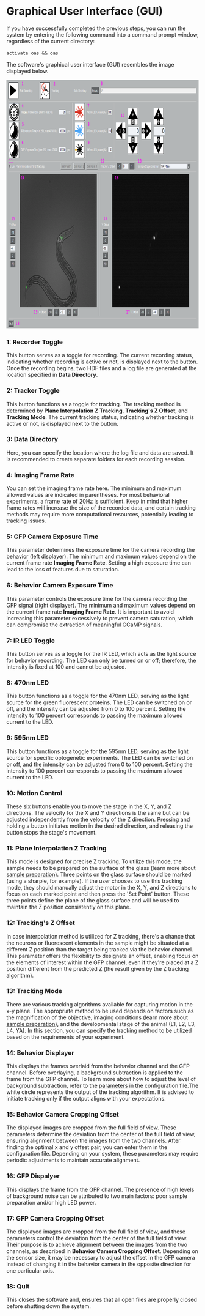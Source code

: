 # Graphical User Interface (GUI)

If you have successfully completed the previous steps, you can run the system by entering the following command into a command prompt window, regardless of the current directory:
```
activate oas && oas
```
The software's graphical user interface (GUI) resembles the image displayed below.
  
<p align="center">
  <img src="../images/images/gui.PNG" alt="Image" width="900" height="650">
</p>

### 1: Recorder Toggle
This button serves as a toggle for recording. The current recording status, indicating whether recording is active or not, is displayed next to the button.
Once the recording begins, two HDF files and a log file are generated at the location specified in __Data Directory__.

### 2: Tracker Toggle
This button functions as a toggle for tracking. The tracking method is determined by __Plane Interpolation Z Tracking__,
__Tracking's Z Offset__, and __Tracking Mode__.
The current tracking status, indicating whether tracking is active or not, is displayed next to the button.
### 3: Data Directory
Here, you can specify the location where the log file and data are saved. It is recommended to create separate folders for each recording session.
### 4: Imaging Frame Rate
You can set the imaging frame rate here. The minimum and maximum allowed values are indicated in parentheses. For most behavioral experiments, a frame rate of 20Hz is sufficient.
Keep in mind that higher frame rates will increase the size of the recorded data, and certain tracking methods may require more computational resources,
potentially leading to tracking issues.
### 5: GFP Camera Exposure Time
This parameter determines the exposure time for the camera recording the behavior (left displayer). The minimum and maximum values depend on the current frame rate
__Imaging Frame Rate__. Setting a high exposure time can lead to the loss of features due to saturation.
### 6: Behavior Camera Exposure Time
This parameter controls the exposure time for the camera recording the GFP signal (right displayer). The minimum and maximum values depend on the current frame rate
__Imaging Frame Rate__. It is important to avoid increasing this parameter excessively to prevent camera saturation, which can compromise the extraction of meaningful GCaMP signals.
### 7: IR LED Toggle
This button serves as a toggle for the IR LED, which acts as the light source for behavior recording.
The LED can only be turned on or off; therefore, the intensity is fixed at 100 and cannot be adjusted.
### 8: 470nm LED
This button functions as a toggle for the 470nm LED, serving as the light source for the green fluorescent proteins. The LED can be switched on or off,
and the intensity can be adjusted from 0 to 100 percent. Setting the intensity to 100 percent corresponds to passing the maximum allowed current to the LED.
### 9: 595nm LED
This button functions as a toggle for the 595nm LED, serving as the light source for specific optogenetic experiments. The LED can be switched on or off,
and the intensity can be adjusted from 0 to 100 percent. Setting the intensity to 100 percent corresponds to passing the maximum allowed current to the LED.
### 10: Motion Control
These six buttons enable you to move the stage in the X, Y, and Z directions. The velocity for the X and Y directions is the same but can be adjusted
independently from the velocity of the Z direction. Pressing and holding a button initiates motion in the desired direction, and releasing the button stops the stage's movement.
### 11: Plane Interpolation Z Tracking
This mode is designed for precise Z tracking. To utilize this mode, the sample needs to be prepared on the surface of the glass
(learn more about [sample preparation](sample_preparation.md)). Three points on the glass surface should be marked (using a sharpie, for example).
If the user chooses to use this tracking mode, they should manually adjust the motor in the X, Y, and Z directions to focus on each marked point and then press
the 'Set Point' button. These three points define the plane of the glass surface and will be used to maintain the Z position consistently on this plane.
### 12: Tracking's Z Offset
In case interpolation method is utilized for Z tracking, there's a chance that the neurons or fluorescent elements in the sample might be situated at a different Z position than the target being tracked via the behavior channel. This parameter offers the flexibility to designate an offset, enabling focus on the elements of interest within the GFP channel, even if they're placed at a Z position different from the predicted Z (the result given by the Z tracking algorithm).
### 13: Tracking Mode
There are various tracking algorithms available for capturing motion in the x-y plane. The appropriate method to be used depends on factors such as the magnification of the
objective, imaging conditions (learn more about [sample preparation](sample_preparation.md)), and the developmental stage of the animal (L1, L2, L3, L4, YA). In this section,
you can specify the tracking method to be utilized based on the requirements of your experiment.
### 14: Behavior Displayer
This displays the frames overlaid from the behavior channel and the GFP channel. Before overlaying, a background subtraction is applied to the frame from the GFP channel.
To learn more about how to adjust the level of background subtraction, refer to the [parameters](parameters.md) in the configuration file.The white circle represents the output of the tracking algorithm. It is advised to initiate tracking only if the output aligns with your expectations.
### 15: Behavior Camera Cropping Offset
The displayed images are cropped from the full field of view. These parameters determine the deviation from the center of the full field of view, ensuring alignment between
the images from the two channels. After finding the optimal x and y offset pair, you can enter them in the configuration file. Depending on your system, these parameters may
require periodic adjustments to maintain accurate alignment.
### 16: GFP Dispalyer
This displays the frame from the GFP channel. The presence of high levels of background noise can be attributed to two main factors: poor sample preparation and/or high LED power.
### 17: GFP Camera Cropping Offset
The displayed images are cropped from the full field of view, and these parameters control the deviation from the center of the full field of view. Their purpose is to achieve
alignment between the images from the two channels, as described in __Behavior Camera Cropping Offset__. Depending on the sensor size, it may be necessary to adjust the offset in the GFP camera instead
of changing it in the behavior camera in the opposite direction for one particular axis.
### 18: Quit
This closes the software and, ensures that all open files are properly closed before shutting down the system.
